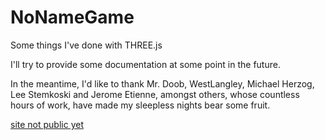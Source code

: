 # NoNameGame

Some things I've done with THREE.js

I'll try to provide some documentation at some point in the future.

In the meantime, I'd like to thank Mr. Doob, WestLangley, Michael Herzog, Lee Stemkoski and Jerome Etienne, amongst others, whose countless hours of work, have made my sleepless nights bear some fruit.

[site not public yet]( https://https://tchatzis.github.io/NoNameGame/public/ )
